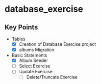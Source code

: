 # database_exercise

## Key Points
- Tables
  - [X] Creation of Database Exercise project
  - [X] albums Migration
- Basic Statements
  - [X] Album Seeder
  - [ ] Select Exercise
  - [ ] Update Exercise
    - [ ] Delete/Truncate Exercise
